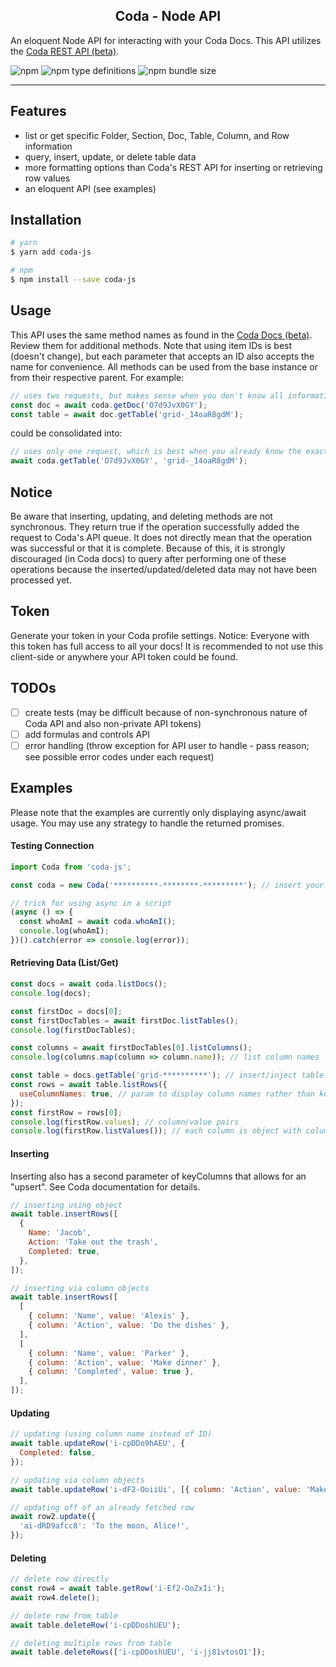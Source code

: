 <h2 align="center">Coda - Node API</h2>

An eloquent Node API for interacting with your Coda Docs. This API utilizes the [Coda REST API (beta)](https://coda.io/developers/apis/v1beta1).

![npm](https://img.shields.io/npm/dw/coda-js)
![npm type definitions](https://img.shields.io/npm/types/typescript)
![npm bundle size](https://img.shields.io/bundlephobia/minzip/coda-js)

---

## Features

- list or get specific Folder, Section, Doc, Table, Column, and Row information
- query, insert, update, or delete table data
- more formatting options than Coda's REST API for inserting or retrieving row values
- an eloquent API (see examples)

## Installation

```bash
# yarn
$ yarn add coda-js

# npm
$ npm install --save coda-js
```

## Usage

This API uses the same method names as found in the [Coda Docs (beta)](https://coda.io/developers/apis/v1beta1). Review them for additional methods.
Note that using item IDs is best (doesn't change), but each parameter that accepts an ID also accepts the name for convenience.
All methods can be used from the base instance or from their respective parent.
For example:

```js
// uses two requests, but makes sense when you don't know all information ahead of time
const doc = await coda.getDoc('O7d9JvX0GY');
const table = await doc.getTable('grid-_14oaR8gdM');
```

could be consolidated into:

```js
// uses only one request, which is best when you already know the exact IDs to get the item(s) directly
await coda.getTable('O7d9JvX0GY', 'grid-_14oaR8gdM');
```

## Notice

Be aware that inserting, updating, and deleting methods are not synchronous. They return true if the operation
successfully added the request to Coda's API queue. It does not directly mean that the operation was successful or that
it is complete. Because of this, it is strongly discouraged (in Coda docs) to query after performing one of these operations because
the inserted/updated/deleted data may not have been processed yet.

## Token

Generate your token in your Coda profile settings. Notice: Everyone with this token has full access to all your docs! It is recommended to not use this client-side or anywhere your API token could be found.

## TODOs

- [ ] create tests (may be difficult because of non-synchronous nature of Coda API and also non-private API tokens)
- [ ] add formulas and controls API
- [ ] error handling (throw exception for API user to handle - pass reason; see possible error codes under each request)

## Examples

Please note that the examples are currently only displaying async/await usage. You may use any strategy to handle the returned promises.

#### Testing Connection

```js
import Coda from 'coda-js';

const coda = new Coda('**********-********-*********'); // insert your token

// trick for using async in a script
(async () => {
  const whoAmI = await coda.whoAmI();
  console.log(whoAmI);
})().catch(error => console.log(error));
```

#### Retrieving Data (List/Get)

```js
const docs = await coda.listDocs();
console.log(docs);

const firstDoc = docs[0];
const firstDocTables = await firstDoc.listTables();
console.log(firstDocTables);

const columns = await firstDocTables[0].listColumns();
console.log(columns.map(column => column.name)); // list column names

const table = docs.getTable('grid-**********'); // insert/inject table name or ID here
const rows = await table.listRows({
  useColumnNames: true, // param to display column names rather than key
});
const firstRow = rows[0];
console.log(firstRow.values); // column/value pairs
console.log(firstRow.listValues()); // each column is object with column and value properties
```

#### Inserting

Inserting also has a second parameter of keyColumns that allows for an "upsert". See Coda documentation for details.

```js
// inserting using object
await table.insertRows([
  {
    Name: 'Jacob',
    Action: 'Take out the trash',
    Completed: true,
  },
]);

// inserting via column objects
await table.insertRows([
  [
    { column: 'Name', value: 'Alexis' },
    { column: 'Action', value: 'Do the dishes' },
  ],
  [
    { column: 'Name', value: 'Parker' },
    { column: 'Action', value: 'Make dinner' },
    { column: 'Completed', value: true },
  ],
]);
```

#### Updating

```js
// updating (using column name instead of ID)
await table.updateRow('i-cpDDo9hAEU', {
  Completed: false,
});

// updating via column objects
await table.updateRow('i-dF2-OoiiUi', [{ column: 'Action', value: 'Make the bed' }]);

// updating off of an already fetched row
await row2.update({
  'ai-dRD9afcc8': 'To the moon, Alice!',
});
```

#### Deleting

```js
// delete row directly
const row4 = await table.getRow('i-Ef2-OoZxIi');
await row4.delete();

// delete row from table
await table.deleteRow('i-cpDDoshUEU');

// deleting multiple rows from table
await table.deleteRows(['i-cpDDoshUEU', 'i-jj81vtosO1']);
```
